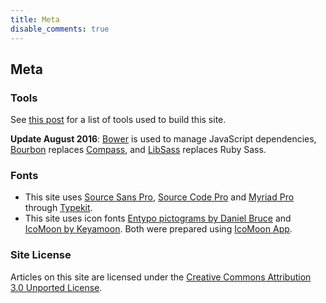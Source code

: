 ```yaml
---
title: Meta
disable_comments: true
---
```

## Meta

### Tools

See [this post](/blog/2012/12/migrating-from-drupal-to-middleman) for a list of
tools used to build this site.

**Update August 2016**: [Bower](https://bower.io) is used to manage JavaScript dependencies,
[Bourbon](http://bourbon.io/) replaces [Compass](http://compass-style.org/), and
[LibSass](http://sass-lang.com/libsass) replaces Ruby Sass.

### Fonts

* This site uses [Source Sans Pro](https://typekit.com/fonts/source-sans-pro),
  [Source Code Pro](https://typekit.com/fonts/source-code-pro) and
  [Myriad Pro](https://typekit.com/fonts/myriad-pro) through [Typekit](https://typekit.com).
* This site uses icon fonts
  [Entypo pictograms by Daniel Bruce](http://www.entypo.com) and
  [IcoMoon by Keyamoon](http://icomoon.io/#icons). Both were prepared using
  [IcoMoon App](http://icomoon.io/app/).

### Site License

Articles on this site are licensed under the
[Creative Commons Attribution 3.0 Unported License](http://creativecommons.org/licenses/by/3.0/deed.en_US).
